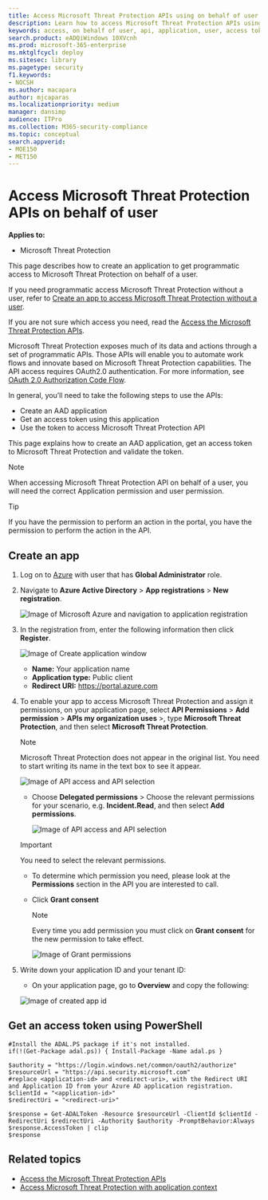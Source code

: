 ```yaml
---
title: Access Microsoft Threat Protection APIs using on behalf of user
description: Learn how to access Microsoft Threat Protection APIs using on behalf of user
keywords: access, on behalf of user, api, application, user, access token, token, 
search.product: eADQiWindows 10XVcnh
ms.prod: microsoft-365-enterprise
ms.mktglfcycl: deploy
ms.sitesec: library
ms.pagetype: security
f1.keywords:
- NOCSH
ms.author: macapara
author: mjcaparas
ms.localizationpriority: medium
manager: dansimp
audience: ITPro
ms.collection: M365-security-compliance 
ms.topic: conceptual
search.appverid: 
- MOE150
- MET150
---
```


# Access Microsoft Threat Protection APIs on behalf of user

**Applies to:**
- Microsoft Threat Protection


This page describes how to create an application to get programmatic access to Microsoft Threat Protection on behalf of a user.

If you need programmatic access Microsoft Threat Protection without a user, refer to [Create an app to access Microsoft Threat Protection without a user](api-create-app-web.md).

If you are not sure which access you need, read the [Access the Microsoft Threat Protection APIs](api-access.md).

Microsoft Threat Protection exposes much of its data and actions through a set of programmatic APIs. Those APIs will enable you to automate work flows and innovate based on Microsoft Threat Protection capabilities. The API access requires OAuth2.0 authentication. For more information, see [OAuth 2.0 Authorization Code Flow](https://docs.microsoft.com/azure/active-directory/develop/active-directory-v2-protocols-oauth-code).

In general, you’ll need to take the following steps to use the APIs:
- Create an AAD application
- Get an access token using this application
- Use the token to access Microsoft Threat Protection API

This page explains how to create an AAD application, get an access token to Microsoft Threat Protection and validate the token.

>[!NOTE]
> When accessing Microsoft Threat Protection API on behalf of a user, you will need the correct Application permission and user permission.


>[!TIP]
> If you have the permission to perform an action in the portal, you have the permission to perform the action in the API.

## Create an app

1. Log on to [Azure](https://portal.azure.com) with user that has **Global Administrator** role.

2. Navigate to **Azure Active Directory** > **App registrations** > **New registration**. 

   ![Image of Microsoft Azure and navigation to application registration](../../media/atp-azure-new-app2.png)

3. In the registration from, enter the following information then click **Register**.

   ![Image of Create application window](../../media/nativeapp-create2.PNG)

   - **Name:** Your application name
   - **Application type:** Public client
   - **Redirect URI:** https://portal.azure.com

4. To enable your app to access Microsoft Threat Protection and assign it permissions, on your application page, select **API Permissions** > **Add permission** > **APIs my organization uses** >, type **Microsoft Threat Protection**, and then select **Microsoft Threat Protection**.

    >[!NOTE]
    > Microsoft Threat Protection does not appear in the original list. You need to start writing its name in the text box to see it appear.

      ![Image of API access and API selection](../../media/apis-in-my-org-tab.PNG)

    - Choose **Delegated permissions** > Choose the relevant permissions for your scenario, e.g. **Incident.Read**, and then select **Add permissions**.

      ![Image of API access and API selection](../../media/request-api-permissions-delegated.PNG)

     >[!IMPORTANT]
     >You need to select the relevant permissions. 

    -  To determine which permission you need, please look at the **Permissions** section in the API you are interested to call.

    - Click **Grant consent**

      >[!NOTE]
      >Every time you add permission you must click on **Grant consent** for the new permission to take effect.

      ![Image of Grant permissions](../../media/grant-consent-delegated.PNG)

6. Write down your application ID and your tenant ID:

   - On your application page, go to **Overview** and copy the following:

   ![Image of created app id](../../media/app-and-tenant-ids.png)


## Get an access token using PowerShell

```
#Install the ADAL.PS package if it's not installed.
if(!(Get-Package adal.ps)) { Install-Package -Name adal.ps }

$authority = "https://login.windows.net/common/oauth2/authorize"
$resourceUrl = "https://api.security.microsoft.com"
#replace <application-id> and <redirect-uri>, with the Redirect URI and Application ID from your Azure AD application registration.
$clientId = "<application-id>"
$redirectUri = "<redirect-uri>"

$response = Get-ADALToken -Resource $resourceUrl -ClientId $clientId -RedirectUri $redirectUri -Authority $authority -PromptBehavior:Always
$response.AccessToken | clip
$response
```

## Related topics
- [Access the Microsoft Threat Protection APIs](api-access.md)
- [Access  Microsoft Threat Protection with application context](api-create-app-web.md)
